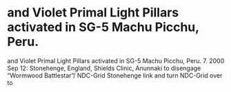 # and Violet Primal Light Pillars activated in SG-5 Machu Picchu, Peru.

and Violet Primal Light Pillars activated in SG-5 Machu Picchu, Peru.
7.    2000 Sep 12: Stonehenge, England, Shields Clinic, Anunnaki to disengage
“Wormwood Battlestar”/ NDC-Grid Stonehenge link and turn NDC-Grid over to